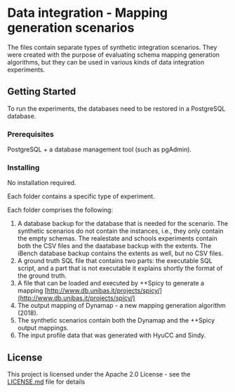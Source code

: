# Data integration - Mapping generation scenarios

The files contain separate types of synthetic integration scenarios. They were created with the purpose of evaluating schema mapping generation algorithms, but they can be used in various kinds of data integration  experiments.

## Getting Started

To run the experiments, the databases need to be restored in a PostgreSQL database.

### Prerequisites

PostgreSQL + a database management tool (such as pgAdmin).

### Installing

No installation required.

Each folder contains a specific type of experiment. 

Each folder comprises the following:
1. A database backup for the database that is needed for the scenario. The synthetic scenarios do not contain the instances, i.e., they only contain the empty schemas. The realestate and schools experiments contain both the CSV files and the daatabase backup with the extents. The iBench database backup contains the extents as well, but no CSV files.
2. A ground truth SQL file that contains two parts: the executable SQL script, and a part that is not executable it explains shortly the format of the ground truth.
3. A file that can be loaded and executed by ++Spicy to generate a mapping [http://www.db.unibas.it/projects/spicy/](http://www.db.unibas.it/projects/spicy/)
4. The output mapping of Dynamap - a new mapping generation algorithm (2018). 
5. The synthetic scenarios contain both the Dynamap and the ++Spicy output mappings.
6. The input profile data that was generated with HyuCC and Sindy.


## License

This project is licensed under the Apache 2.0 License - see the [LICENSE.md](LICENSE.md) file for details


